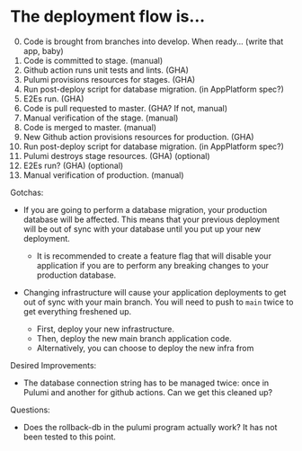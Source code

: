 # The deployment flow is...

0. Code is brought from branches into develop. When ready... (write that app, baby)
1. Code is committed to stage. (manual)
2. Github action runs unit tests and lints. (GHA)
3. Pulumi provisions resources for stages. (GHA)
4. Run post-deploy script for database migration. (in AppPlatform spec?)
5. E2Es run. (GHA)
6. Code is pull requested to master. (GHA? If not, manual)
7. Manual verification of the stage. (manual)
8. Code is merged to master. (manual)
9. New Github action provisions resources for production. (GHA)
10. Run post-deploy script for database migration. (in AppPlatform spec?)
11. Pulumi destroys stage resources. (GHA) (optional)
12. E2Es run? (GHA) (optional)
13. Manual verification of production. (manual)

Gotchas:

- If you are going to perform a database migration, your production database will be affected. This means that your previous deployment will be out of sync with your database until you put up your new deployment.

  - It is recommended to create a feature flag that will disable your application if you are to perform any breaking changes to your production database.

- Changing infrastructure will cause your application deployments to get out of sync with your main branch. You will need to push to `main` twice to get everything freshened up.
  - First, deploy your new infrastructure.
  - Then, deploy the new main branch application code.
  - Alternatively, you can choose to deploy the new infra from

Desired Improvements:

- The database connection string has to be managed twice: once in Pulumi and another for github actions. Can we get this cleaned up?

Questions:

- Does the rollback-db in the pulumi program actually work? It has not been tested to this point.
